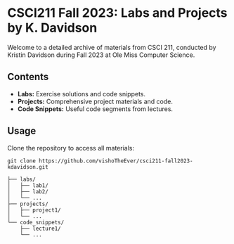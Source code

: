 # CSCI211 Fall 2023: Labs and Projects by K. Davidson

Welcome to a detailed archive of materials from CSCI 211, conducted by Kristin Davidson during Fall 2023 at Ole Miss Computer Science.

## Contents
- **Labs:** Exercise solutions and code snippets.
- **Projects:** Comprehensive project materials and code.
- **Code Snippets:** Useful code segments from lectures.

## Usage
Clone the repository to access all materials:
```shell
git clone https://github.com/vishoTheEver/csci211-fall2023-kdavidson.git

├── labs/
│   ├── lab1/
│   ├── lab2/
│   └── ...
├── projects/
│   ├── project1/
│   └── ...
└── code_snippets/
    ├── lecture1/
    └── ...
